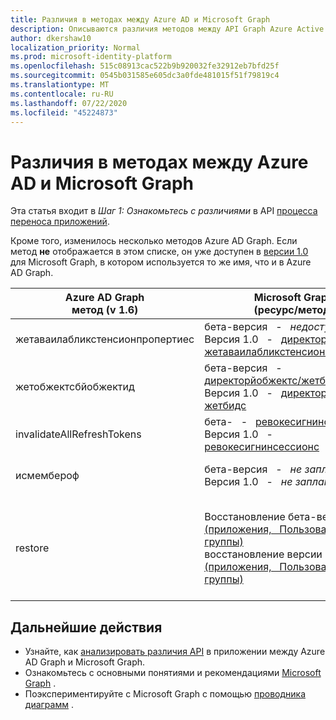 ```yaml
---
title: Различия в методах между Azure AD и Microsoft Graph
description: Описываются различия методов между API Graph Azure Active Directory (Azure AD) и API Microsoft Graph (REST).
author: dkershaw10
localization_priority: Normal
ms.prod: microsoft-identity-platform
ms.openlocfilehash: 515c08913cac522b9b920032fe32912eb7bfd25f
ms.sourcegitcommit: 0545b031585e605dc3a0fde481015f51f79819c4
ms.translationtype: MT
ms.contentlocale: ru-RU
ms.lasthandoff: 07/22/2020
ms.locfileid: "45224873"
---
```

# <a name="method-differences-between-azure-ad-and-microsoft-graph"></a>Различия в методах между Azure AD и Microsoft Graph

Эта статья входит в *Шаг 1: Ознакомьтесь с различиями* в API [процесса переноса приложений](migrate-azure-ad-graph-planning-checklist.md).

Кроме того, изменилось несколько методов Azure AD Graph.  Если метод **не** отображается в этом списке, он уже доступен в [версии 1.0](/graph/api/overview?view=graph-rest-1.0) для Microsoft Graph, в котором используется то же имя, что и в Azure AD Graph.

|Azure AD Graph <br>метод (v 1.6) |Microsoft Graph<br>(ресурс/метод)|Комментарии|
|---|---|---|
| жетаваилабликстенсионпропертиес | бета-версия &nbsp; - &nbsp; _недоступна_ <br> Версия 1.0 &nbsp; - &nbsp; [директорйобжектс/жетаваилабликстенсионпропертиес](/graph/api/directoryobject-getavailableextensionproperties?view=graph-rest-1.0) |  |
| жетобжектсбйобжектид | бета-версия &nbsp; - &nbsp; [директорйобжектс/жетбидс](/graph/api/directoryobject-getbyids?view=graph-rest-beta) <br> Версия 1.0 &nbsp; - &nbsp; [директорйобжектс/жетбидс](/graph/api/directoryobject-getbyids?view=graph-rest-1.0) | |
| invalidateAllRefreshTokens | бета- &nbsp; - &nbsp; [ревокесигнинсессионс](/graph/api/user-revokesigninsessions?view=graph-rest-beta) <br> Версия 1.0 &nbsp; - &nbsp; [ревокесигнинсессионс](/graph/api/user-revokesigninsessions?view=graph-rest-1.0) | |
| исмембероф | бета-версия &nbsp; - &nbsp; _не запланирована_ <br> Версия 1.0 &nbsp; - &nbsp; _не запланирована_ | Вместо этого используйте Чеккмемберграупс. |
| restore | Восстановление бета-версии &nbsp; - &nbsp; [ &nbsp; (приложения, &nbsp; Пользователи &nbsp; и &nbsp; группы)](/graph/api/directory-deleteditems-restore?view=graph-rest-beta)<br> восстановление версии 1.0 &nbsp; - &nbsp; [ &nbsp; (приложения, &nbsp; Пользователи &nbsp; и &nbsp; группы)](/graph/api/directory-deleteditems-restore?view=graph-rest-1.0) | Вы также можете просматривать удаленные приложения, пользователей и группы, а также окончательно удалять их. |

## <a name="next-steps"></a>Дальнейшие действия

- Узнайте, как [анализировать различия API](migrate-azure-ad-graph-audit-api-use.md) в приложении между Azure AD Graph и Microsoft Graph.
- Ознакомьтесь с основными понятиями и рекомендациями [Microsoft Graph](/graph/overview) .
- Поэкспериментируйте с Microsoft Graph с помощью [проводника диаграмм](https://aka.ms/ge) .
